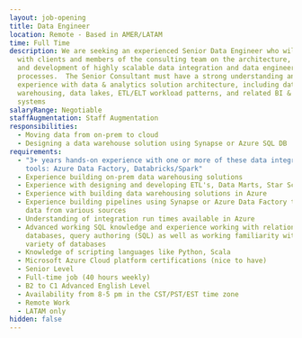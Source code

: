 ```yaml
---
layout: job-opening
title: Data Engineer
location: Remote - Based in AMER/LATAM
time: Full Time
description: We are seeking an experienced Senior Data Engineer who will work
  with clients and members of the consulting team on the architecture, design,
  and development of highly scalable data integration and data engineering
  processes.  The Senior Consultant must have a strong understanding and
  experience with data & analytics solution architecture, including data
  warehousing, data lakes, ETL/ELT workload patterns, and related BI & analytics
  systems
salaryRange: Negotiable
staffAugmentation: Staff Augmentation
responsibilities:
  - Moving data from on-prem to cloud
  - Designing a data warehouse solution using Synapse or Azure SQL DB
requirements:
  - "3+ years hands-on experience with one or more of these data integration/ETL
    tools: Azure Data Factory, Databricks/Spark"
  - Experience building on-prem data warehousing solutions
  - Experience with designing and developing ETL's, Data Marts, Star Schema's
  - Experience with building data warehousing solutions in Azure
  - Experience building pipelines using Synapse or Azure Data Factory to ingest
    data from various sources
  - Understanding of integration run times available in Azure
  - Advanced working SQL knowledge and experience working with relational
    databases, query authoring (SQL) as well as working familiarity with a
    variety of databases
  - Knowledge of scripting languages like Python, Scala
  - Microsoft Azure Cloud platform certifications (nice to have)
  - Senior Level
  - Full-time job (40 hours weekly)
  - B2 to C1 Advanced English Level
  - Availability from 8-5 pm in the CST/PST/EST time zone
  - Remote Work
  - LATAM only
hidden: false
---
```

